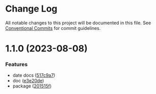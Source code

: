 # Change Log

All notable changes to this project will be documented in this file.
See [Conventional Commits](https://conventionalcommits.org) for commit guidelines.

# 1.1.0 (2023-08-08)

### Features

- date docs ([517c9a7](https://github.com/hhhhhello/htdd/commit/517c9a7580725cd96f911eb3a447d8704c967809))
- doc ([e3e20de](https://github.com/hhhhhello/htdd/commit/e3e20de3409fe34cdb7aa73d4c04c0f74718176f))
- package ([201515f](https://github.com/hhhhhello/htdd/commit/201515f224fc0bd198881dd239ad0e326efa7566))
